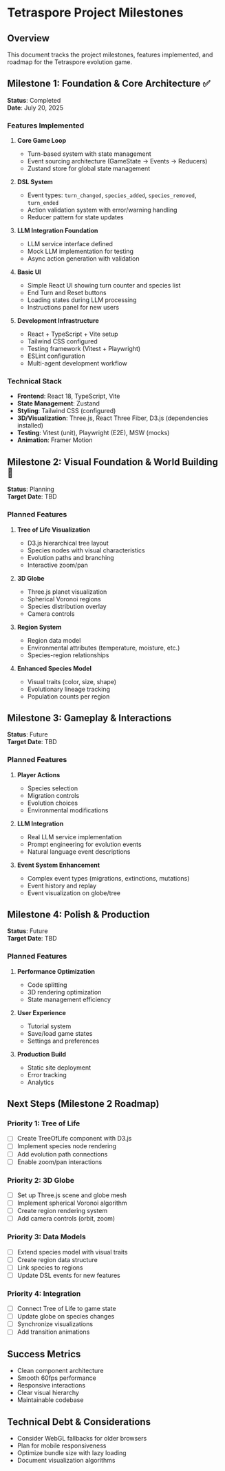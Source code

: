 # Tetraspore Project Milestones

## Overview
This document tracks the project milestones, features implemented, and roadmap for the Tetraspore evolution game.

## Milestone 1: Foundation & Core Architecture ✅
**Status**: Completed  
**Date**: July 20, 2025

### Features Implemented
1. **Core Game Loop**
   - Turn-based system with state management
   - Event sourcing architecture (GameState → Events → Reducers)
   - Zustand store for global state management

2. **DSL System**
   - Event types: `turn_changed`, `species_added`, `species_removed`, `turn_ended`
   - Action validation system with error/warning handling
   - Reducer pattern for state updates

3. **LLM Integration Foundation**
   - LLM service interface defined
   - Mock LLM implementation for testing
   - Async action generation with validation

4. **Basic UI**
   - Simple React UI showing turn counter and species list
   - End Turn and Reset buttons
   - Loading states during LLM processing
   - Instructions panel for new users

5. **Development Infrastructure**
   - React + TypeScript + Vite setup
   - Tailwind CSS configured
   - Testing framework (Vitest + Playwright)
   - ESLint configuration
   - Multi-agent development workflow

### Technical Stack
- **Frontend**: React 18, TypeScript, Vite
- **State Management**: Zustand
- **Styling**: Tailwind CSS (configured)
- **3D/Visualization**: Three.js, React Three Fiber, D3.js (dependencies installed)
- **Testing**: Vitest (unit), Playwright (E2E), MSW (mocks)
- **Animation**: Framer Motion

## Milestone 2: Visual Foundation & World Building 🚧
**Status**: Planning  
**Target Date**: TBD

### Planned Features
1. **Tree of Life Visualization**
   - D3.js hierarchical tree layout
   - Species nodes with visual characteristics
   - Evolution paths and branching
   - Interactive zoom/pan

2. **3D Globe**
   - Three.js planet visualization
   - Spherical Voronoi regions
   - Species distribution overlay
   - Camera controls

3. **Region System**
   - Region data model
   - Environmental attributes (temperature, moisture, etc.)
   - Species-region relationships

4. **Enhanced Species Model**
   - Visual traits (color, size, shape)
   - Evolutionary lineage tracking
   - Population counts per region

## Milestone 3: Gameplay & Interactions
**Status**: Future  
**Target Date**: TBD

### Planned Features
1. **Player Actions**
   - Species selection
   - Migration controls
   - Evolution choices
   - Environmental modifications

2. **LLM Integration**
   - Real LLM service implementation
   - Prompt engineering for evolution events
   - Natural language event descriptions

3. **Event System Enhancement**
   - Complex event types (migrations, extinctions, mutations)
   - Event history and replay
   - Event visualization on globe/tree

## Milestone 4: Polish & Production
**Status**: Future  
**Target Date**: TBD

### Planned Features
1. **Performance Optimization**
   - Code splitting
   - 3D rendering optimization
   - State management efficiency

2. **User Experience**
   - Tutorial system
   - Save/load game states
   - Settings and preferences

3. **Production Build**
   - Static site deployment
   - Error tracking
   - Analytics

## Next Steps (Milestone 2 Roadmap)

### Priority 1: Tree of Life
- [ ] Create TreeOfLife component with D3.js
- [ ] Implement species node rendering
- [ ] Add evolution path connections
- [ ] Enable zoom/pan interactions

### Priority 2: 3D Globe
- [ ] Set up Three.js scene and globe mesh
- [ ] Implement spherical Voronoi algorithm
- [ ] Create region rendering system
- [ ] Add camera controls (orbit, zoom)

### Priority 3: Data Models
- [ ] Extend species model with visual traits
- [ ] Create region data structure
- [ ] Link species to regions
- [ ] Update DSL events for new features

### Priority 4: Integration
- [ ] Connect Tree of Life to game state
- [ ] Update globe on species changes
- [ ] Synchronize visualizations
- [ ] Add transition animations

## Success Metrics
- Clean component architecture
- Smooth 60fps performance
- Responsive interactions
- Clear visual hierarchy
- Maintainable codebase

## Technical Debt & Considerations
- Consider WebGL fallbacks for older browsers
- Plan for mobile responsiveness
- Optimize bundle size with lazy loading
- Document visualization algorithms